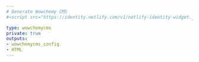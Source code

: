 ```yaml
---
# Generate Wowchemy CMS
#<script src="https://identity.netlify.com/v1/netlify-identity-widget.js"></script>

type: wowchemycms
private: true
outputs:
- wowchemycms_config
- HTML
---
```

